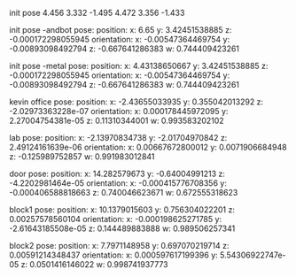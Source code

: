 init pose
4.456 3.332 -1.495
4.472 3.356 -1.433

init pose -andbot
pose: 
  position: 
    x: 6.65
    y: 3.42451538885
    z: -0.000172298055945
  orientation: 
    x: -0.00547364469754
    y: -0.00893098492794
    z: -0.667641286383
    w: 0.744409423261



init pose -metal
pose: 
  position: 
    x: 4.43138650667
    y: 3.42451538885
    z: -0.000172298055945
  orientation: 
    x: -0.00547364469754
    y: -0.00893098492794
    z: -0.667641286383
    w: 0.744409423261



kevin office
pose: 
  position: 
    x: -2.43655033935
    y: 0.355042013292
    z: -2.02973363228e-07
  orientation: 
    x: 0.000178445972095
    y: 2.27004754381e-05
    z: 0.11310344001
    w: 0.993583202102


lab
pose: 
  position: 
    x: -2.13970834738
    y: -2.01704970842
    z: 2.49124161639e-06
  orientation: 
    x: 0.00667672800012
    y: 0.0071906684948
    z: -0.125989752857
    w: 0.991983012841



door 
pose: 
  position: 
    x: 14.282579673
    y: -0.64004991213
    z: -4.2202981464e-05
  orientation: 
    x: -0.000415776708356
    y: -0.000406588818663
    z: 0.740046623671
    w: 0.672555318623




block1 
pose: 
  position: 
    x: 10.1379015603
    y: 0.756304022201
    z: 0.00257578560104
  orientation: 
    x: -0.000198625271785
    y: -2.61643185508e-05
    z: 0.144489883888
    w: 0.989506257341



block2
pose: 
  position: 
    x: 7.7971148958
    y: 0.697070219714
    z: 0.00591214348437
  orientation: 
    x: 0.000597617199396
    y: 5.54306922747e-05
    z: 0.0501416146022
    w: 0.998741937773

